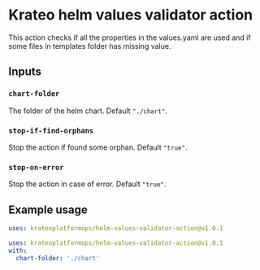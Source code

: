 # Krateo helm values validator action

This action checks if all the properties in the values.yaml are used and if some files in templates folder has missing value.

## Inputs

### `chart-folder`

The folder of the helm chart. Default `"./chart"`.

### `stop-if-find-orphans`

Stop the action if found some orphan. Default `"true"`.

### `stop-on-error`

Stop the action in case of error. Default `"true"`.

## Example usage

```yaml
uses: krateoplatformops/helm-values-validator-action@v1.0.1
```

```yaml
uses: krateoplatformops/helm-values-validator-action@v1.0.1
with:
  chart-folder: './chart'
```
